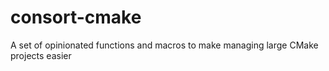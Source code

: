 # consort-cmake
A set of opinionated functions and macros to make managing large CMake projects easier
